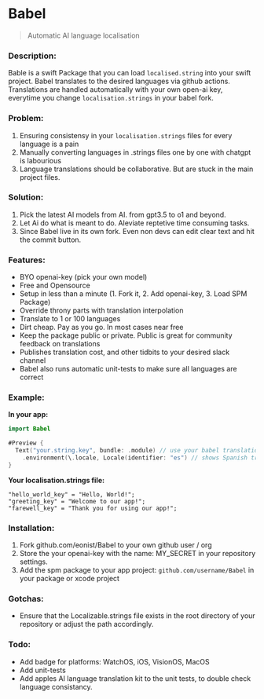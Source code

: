 # Babel

> Automatic AI language localisation

### Description:

Bable is a swift Package that you can load `localised.string` into your swift project. Babel translates to the desired languages via github actions. Translations are handled automatically with your own open-ai key, everytime you change `localisation.strings` in your babel fork.

### Problem: 

1. Ensuring consistensy in your `localisation.strings` files for every language is a pain
2. Manually converting languages in .strings files one by one with chatgpt is labourious
3. Language translations should be collaborative. But are stuck in the main project files. 

### Solution:

1. Pick the latest AI models from AI. from gpt3.5 to o1 and beyond. 
2. Let Ai do what is meant to do. Aleviate reptetive time consuming tasks.
3. Since Babel live in its own fork. Even non devs can edit clear text and hit the commit button. 

### Features:

- BYO openai-key (pick your own model)
- Free and Opensource
- Setup in less than a minute (1. Fork it, 2. Add openai-key, 3. Load SPM Package)
- Override throny parts with translation interpolation
- Translate to 1 or 100 languages
- Dirt cheap. Pay as you go. In most cases near free
- Keep the package public or private. Public is great for community feedback on translations
- Publishes translation cost, and other tidbits to your desired slack channel
- Babel also runs automatic unit-tests to make sure all languages are correct

### Example:

**In your app:**
```swift
import Babel

#Preview {
  Text("your.string.key", bundle: .module) // use your babel translations
    .environment(\.locale, Locale(identifier: "es") // shows Spanish translation
}
```

**Your localisation.strings file:**
```
"hello_world_key" = "Hello, World!";
"greeting_key" = "Welcome to our app!";
"farewell_key" = "Thank you for using our app!";
```

### Installation:

1. Fork github.com/eonist/Babel to your own github user / org
2. Store the your openai-key with the name: MY_SECRET in your repository settings.
3. Add the spm package to your app project: `github.com/username/Babel` in your package or xcode project

### Gotchas: 
- Ensure that the Localizable.strings file exists in the root directory of your repository or adjust the path accordingly.

### Todo: 
- Add badge for platforms: WatchOS, iOS, VisionOS, MacOS
- Add unit-tests
- Add apples AI language translation kit to the unit tests, to double check language consistancy.



